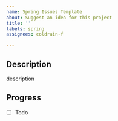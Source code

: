 ```yaml
---
name: Spring Issues Template
about: Suggest an idea for this project
title: ''
labels: spring
assignees: coldrain-f

---
```


## Description

description

## Progress

- [ ] Todo

